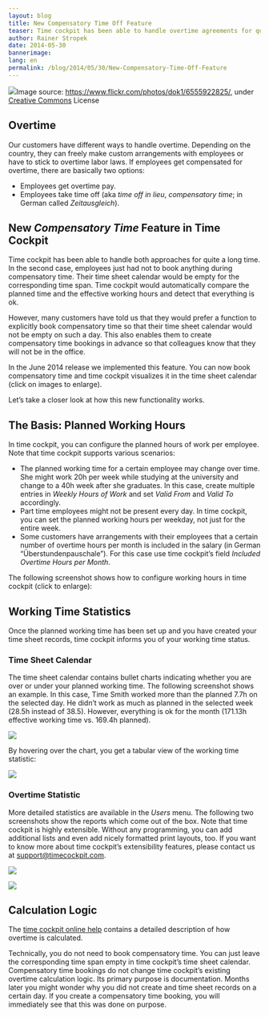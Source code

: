 ```yaml
---
layout: blog
title: New Compensatory Time Off Feature
teaser: Time cockpit has been able to handle overtime agreements for quite a long time. However, many customers have told us that they would like a function to explicitly book compensatory time so that their time sheet calendar would not be empty on such a day. We added this function to time cockpit in the latest release.
author: Rainer Stropek
date: 2014-05-30
bannerimage: 
lang: en
permalink: /blog/2014/05/30/New-Compensatory-Time-Off-Feature
---
```


<div class="imageCaption" xmlns="http://www.w3.org/1999/xhtml">
  <img src="{{site.baseurl}}/content/images/blog/2014/05/CompTime/CompTimeHeader.jpg" />Image source: <a href="https://www.flickr.com/photos/rtadlock/2716877199/" target="_blank">https://www.flickr.com/photos/dok1/6555922825/</a>, under <a href="https://creativecommons.org/licenses/by/2.0/deed.de" target="_blank">Creative Commons</a> License</div><h2 xmlns="http://www.w3.org/1999/xhtml">Overtime</h2><p xmlns="http://www.w3.org/1999/xhtml">Our customers have different ways to handle overtime. Depending on the country, they can freely make custom arrangements with employees or have to stick to overtime labor laws. If employees get compensated for overtime, there are basically two options:</p><ul xmlns="http://www.w3.org/1999/xhtml">
  <li>Employees get overtime pay.</li>
  <li>Employees take time off (aka <em>time off in lieu</em>, <em>compensatory time</em>; in German called <em>Zeitausgleich</em>).</li>
</ul><h2 xmlns="http://www.w3.org/1999/xhtml">New <em>Compensatory Time</em> Feature in Time Cockpit</h2><p xmlns="http://www.w3.org/1999/xhtml">Time cockpit has been able to handle both approaches for quite a long time. In the second case, employees just had not to book anything during compensatory time. Their time sheet calendar would be empty for the corresponding time span. Time cockpit would automatically compare the planned time and the effective working hours and detect that everything is ok.</p><p xmlns="http://www.w3.org/1999/xhtml">However, many customers have told us that they would prefer a function to explicitly book compensatory time so that their time sheet calendar would not be empty on such a day. This also enables them to create compensatory time bookings in advance so that colleagues know that they will not be in the office.</p><p xmlns="http://www.w3.org/1999/xhtml">In the June 2014 release we implemented this feature. You can now book compensatory time and time cockpit visualizes it in the time sheet calendar (click on images to enlarge).</p><f:function name="Composite.Media.ImageGallery.Slimbox2" xmlns:f="http://www.composite.net/ns/function/1.0">
  <f:param name="MediaImage" value="MediaArchive:5f74abf1-19ab-44a3-b2f4-ab5c6264d868" xmlns:f="http://www.composite.net/ns/function/1.0" />
  <f:param name="ThumbnailMaxWidth" value="800" xmlns:f="http://www.composite.net/ns/function/1.0" />
  <f:param name="ThumbnailMaxHeight" value="800" xmlns:f="http://www.composite.net/ns/function/1.0" />
  <f:param name="ImageMaxWidth" value="1920" xmlns:f="http://www.composite.net/ns/function/1.0" />
  <f:param name="ImageMaxHeight" value="1280" xmlns:f="http://www.composite.net/ns/function/1.0" />
</f:function><f:function name="Composite.Media.ImageGallery.Slimbox2" xmlns:f="http://www.composite.net/ns/function/1.0">
  <f:param name="MediaImage" value="MediaArchive:89f7a675-feaf-4dc4-8c49-15acd7ec4842" xmlns:f="http://www.composite.net/ns/function/1.0" />
  <f:param name="ThumbnailMaxWidth" value="800" xmlns:f="http://www.composite.net/ns/function/1.0" />
  <f:param name="ThumbnailMaxHeight" value="800" xmlns:f="http://www.composite.net/ns/function/1.0" />
  <f:param name="ImageMaxWidth" value="1920" xmlns:f="http://www.composite.net/ns/function/1.0" />
  <f:param name="ImageMaxHeight" value="1280" xmlns:f="http://www.composite.net/ns/function/1.0" />
</f:function><p xmlns="http://www.w3.org/1999/xhtml">Let’s take a closer look at how this new functionality works.</p><h2 xmlns="http://www.w3.org/1999/xhtml">The Basis: Planned Working Hours</h2><p xmlns="http://www.w3.org/1999/xhtml">In time cockpit, you can configure the planned hours of work per employee. Note that time cockpit supports various scenarios:</p><ul xmlns="http://www.w3.org/1999/xhtml">
  <li>The planned working time for a certain employee may change over time. She might work 20h per week while studying at the university and change to a 40h week after she graduates. In this case, create multiple entries in <em>Weekly Hours of Work</em> and set <em>Valid From</em> and <em>Valid To</em> accordingly.</li>
  <li>Part time employees might not be present every day. In time cockpit, you can set the planned working hours per weekday, not just for the entire week.</li>
  <li>Some customers have arrangements with their employees that a certain number of overtime hours per month is included in the salary (in German “Überstundenpauschale”). For this case use time cockpit’s field <em>Included Overtime Hours per Month</em>.</li>
</ul><p xmlns="http://www.w3.org/1999/xhtml">The following screenshot shows how to configure working hours in time cockpit (click to enlarge):</p><f:function name="Composite.Media.ImageGallery.Slimbox2" xmlns:f="http://www.composite.net/ns/function/1.0">
  <f:param name="MediaImage" value="MediaArchive:3349d5f8-1942-4666-96d3-ebbc30c40dd4" xmlns:f="http://www.composite.net/ns/function/1.0" />
  <f:param name="ThumbnailMaxWidth" value="800" xmlns:f="http://www.composite.net/ns/function/1.0" />
  <f:param name="ThumbnailMaxHeight" value="800" xmlns:f="http://www.composite.net/ns/function/1.0" />
  <f:param name="ImageMaxWidth" value="1920" xmlns:f="http://www.composite.net/ns/function/1.0" />
  <f:param name="ImageMaxHeight" value="1280" xmlns:f="http://www.composite.net/ns/function/1.0" />
</f:function><h2 xmlns="http://www.w3.org/1999/xhtml">Working Time Statistics</h2><p xmlns="http://www.w3.org/1999/xhtml">Once the planned working time has been set up and you have created your time sheet records, time cockpit informs you of your working time status.</p><h3 xmlns="http://www.w3.org/1999/xhtml">Time Sheet Calendar</h3><p xmlns="http://www.w3.org/1999/xhtml">The time sheet calendar contains bullet charts indicating whether you are over or under your planned working time. The following screenshot shows an example. In this case, Time Smith worked more than the planned 7.7h on the selected day. He didn’t work as much as planned in the selected week (28.5h instead of 38.5). However, everything is ok for the month (171.13h effective working time vs. 169.4h planned).</p><p xmlns="http://www.w3.org/1999/xhtml">
  <img src="{{site.baseurl}}/content/images/blog/2014/05/CompTime/WorkingTimeBulletChart.png" />
</p><p xmlns="http://www.w3.org/1999/xhtml">By hovering over the chart, you get a tabular view of the working time statistic:</p><p xmlns="http://www.w3.org/1999/xhtml">
  <img src="{{site.baseurl}}/content/images/blog/2014/05/CompTime/WorkingTimeInCalendar.png" />
</p><h3 xmlns="http://www.w3.org/1999/xhtml">Overtime Statistic</h3><p xmlns="http://www.w3.org/1999/xhtml">More detailed statistics are available in the <em>Users</em> menu. The following two screenshots show the reports which come out of the box. Note that time cockpit is highly extensible. Without any programming, you can add additional lists and even add nicely formatted print layouts, too. If you want to know more about time cockpit’s extensibility features, please contact us at <a href="mailto:support@timecockpit.com">support@timecockpit.com</a>.</p><p xmlns="http://www.w3.org/1999/xhtml">
  <img src="{{site.baseurl}}/content/images/blog/2014/05/CompTime/TargetActualComparison.png" />
</p><p xmlns="http://www.w3.org/1999/xhtml">
  <img src="{{site.baseurl}}/content/images/blog/2014/05/CompTime/OvertimeStatistic.png" />
</p><h2 xmlns="http://www.w3.org/1999/xhtml">Calculation Logic</h2><p xmlns="http://www.w3.org/1999/xhtml">The <a href="http://help.timecockpit.com/?topic=html/d0ca12b0-d108-433b-8b2c-92d37d29fc02.htm" target="_blank">time cockpit online help</a> contains a detailed description of how overtime is calculated.</p><p xmlns="http://www.w3.org/1999/xhtml">Technically, you do not need to book compensatory time. You can just leave the corresponding time span empty in time cockpit’s time sheet calendar. Compensatory time bookings do not change time cockpit’s existing overtime calculation logic. Its primary purpose is documentation. Months later you might wonder why you did not create and time sheet records on a certain day. If you create a compensatory time booking, you will immediately see that this was done on purpose.</p>